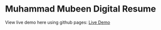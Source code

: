 # Muhammad Mubeen Digital Resume

View live demo here using github pages: [Live Demo](https://muhammadmubeen1012.github.io/muhammad-mubeen/)